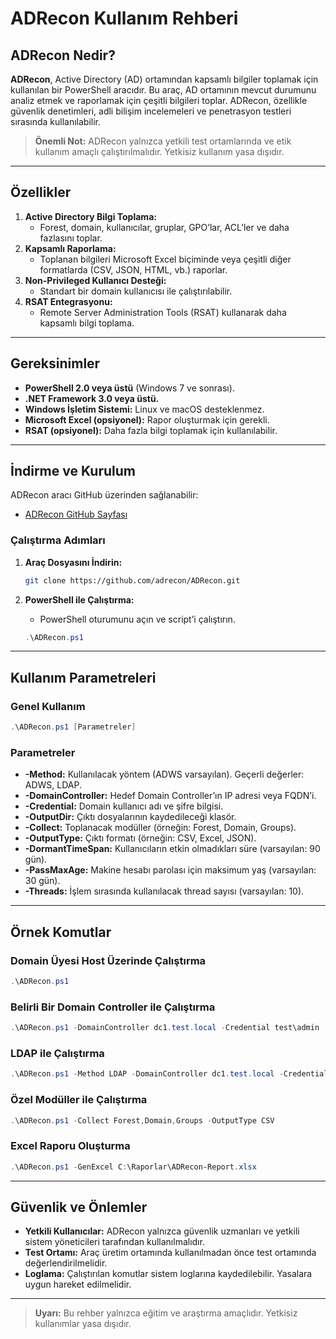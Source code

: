 # ADRecon Kullanım Rehberi

## ADRecon Nedir?

**ADRecon**, Active Directory (AD) ortamından kapsamlı bilgiler toplamak için kullanılan bir PowerShell aracıdır. Bu araç, AD ortamının mevcut durumunu analiz etmek ve raporlamak için çeşitli bilgileri toplar. ADRecon, özellikle güvenlik denetimleri, adli bilişim incelemeleri ve penetrasyon testleri sırasında kullanılabilir.

> **Önemli Not:** ADRecon yalnızca yetkili test ortamlarında ve etik kullanım amaçlı çalıştırılmalıdır. Yetkisiz kullanım yasa dışıdır.

---

## Özellikler

1. **Active Directory Bilgi Toplama:**
   - Forest, domain, kullanıcılar, gruplar, GPO’lar, ACL’ler ve daha fazlasını toplar.
2. **Kapsamlı Raporlama:**
   - Toplanan bilgileri Microsoft Excel biçiminde veya çeşitli diğer formatlarda (CSV, JSON, HTML, vb.) raporlar.
3. **Non-Privileged Kullanıcı Desteği:**
   - Standart bir domain kullanıcısı ile çalıştırılabilir.
4. **RSAT Entegrasyonu:**
   - Remote Server Administration Tools (RSAT) kullanarak daha kapsamlı bilgi toplama.

---

## Gereksinimler

- **PowerShell 2.0 veya üstü** (Windows 7 ve sonrası).
- **.NET Framework 3.0 veya üstü.**
- **Windows İşletim Sistemi:** Linux ve macOS desteklenmez.
- **Microsoft Excel (opsiyonel):** Rapor oluşturmak için gerekli.
- **RSAT (opsiyonel):** Daha fazla bilgi toplamak için kullanılabilir.

---

## İndirme ve Kurulum

ADRecon aracı GitHub üzerinden sağlanabilir:

- [ADRecon GitHub Sayfası](https://github.com/adrecon/ADRecon)

### Çalıştırma Adımları

1. **Araç Dosyasını İndirin:**
   ```bash
   git clone https://github.com/adrecon/ADRecon.git
   ```

2. **PowerShell ile Çalıştırma:**
   - PowerShell oturumunu açın ve script’i çalıştırın.
   ```powershell
   .\ADRecon.ps1
   ```

---

## Kullanım Parametreleri

### Genel Kullanım
```powershell
.\ADRecon.ps1 [Parametreler]
```

### Parametreler

- **-Method:** Kullanılacak yöntem (ADWS varsayılan). Geçerli değerler: ADWS, LDAP.
- **-DomainController:** Hedef Domain Controller’ın IP adresi veya FQDN’i.
- **-Credential:** Domain kullanıcı adı ve şifre bilgisi.
- **-OutputDir:** Çıktı dosyalarının kaydedileceği klasör.
- **-Collect:** Toplanacak modüller (örneğin: Forest, Domain, Groups).
- **-OutputType:** Çıktı formatı (örneğin: CSV, Excel, JSON).
- **-DormantTimeSpan:** Kullanıcıların etkin olmadıkları süre (varsayılan: 90 gün).
- **-PassMaxAge:** Makine hesabı parolası için maksimum yaş (varsayılan: 30 gün).
- **-Threads:** İşlem sırasında kullanılacak thread sayısı (varsayılan: 10).

---

## Örnek Komutlar

### Domain Üyesi Host Üzerinde Çalıştırma
```powershell
.\ADRecon.ps1
```

### Belirli Bir Domain Controller ile Çalıştırma
```powershell
.\ADRecon.ps1 -DomainController dc1.test.local -Credential test\admin
```

### LDAP ile Çalıştırma
```powershell
.\ADRecon.ps1 -Method LDAP -DomainController dc1.test.local -Credential test\admin
```

### Özel Modüller ile Çalıştırma
```powershell
.\ADRecon.ps1 -Collect Forest,Domain,Groups -OutputType CSV
```

### Excel Raporu Oluşturma
```powershell
.\ADRecon.ps1 -GenExcel C:\Raporlar\ADRecon-Report.xlsx
```

---

## Güvenlik ve Önlemler

- **Yetkili Kullanıcılar:** ADRecon yalnızca güvenlik uzmanları ve yetkili sistem yöneticileri tarafından kullanılmalıdır.
- **Test Ortamı:** Araç üretim ortamında kullanılmadan önce test ortamında değerlendirilmelidir.
- **Loglama:** Çalıştırılan komutlar sistem loglarına kaydedilebilir. Yasalara uygun hareket edilmelidir.

---

> **Uyarı:** Bu rehber yalnızca eğitim ve araştırma amaçlıdır. Yetkisiz kullanımlar yasa dışıdır.
